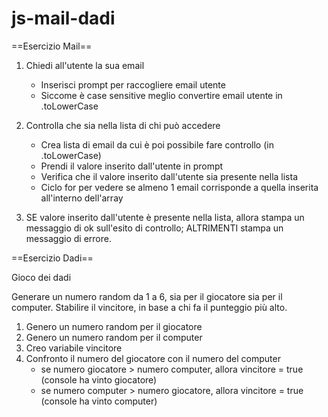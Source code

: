 # js-mail-dadi

==Esercizio Mail==

1. Chiedi all'utente la sua email
    - Inserisci prompt per raccogliere email utente
    - Siccome è case sensitive meglio convertire email utente in .toLowerCase 

2. Controlla che sia nella lista di chi può accedere
    - Crea lista di email da cui è poi possibile fare controllo (in .toLowerCase)
    - Prendi il valore inserito dall'utente in prompt
    - Verifica che il valore inserito dall'utente sia presente nella lista
    - Ciclo for per vedere se almeno 1 email corrisponde a quella inserita all'interno dell'array
3. SE valore inserito dall'utente è presente nella lista,  allora stampa un messaggio di ok sull'esito di controllo;
ALTRIMENTI stampa un messaggio di errore.


==Esercizio Dadi==

Gioco dei dadi

Generare un numero random da 1 a 6, sia per il giocatore sia per il computer.
Stabilire il vincitore, in base a chi fa il punteggio più alto.

1. Genero un numero random per il giocatore
2. Genero un numero random per il computer
3. Creo variabile vincitore
3. Confronto il numero del giocatore con il numero del computer
    - se numero giocatore > numero computer, allora vincitore = true
    (console ha vinto giocatore)
    - se numero computer > numero giocatore, allora vincitore = true
    (console ha vinto computer)